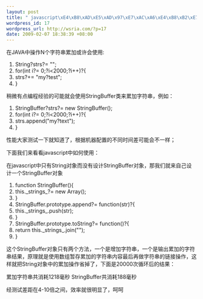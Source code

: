 ```yaml
--- 
layout: post
title: " javascript\xE4\xB8\xAD\xE5\xAD\x97\xE7\xAC\xA6\xE4\xB8\xB2\xE7\xB4\xAF\xE5\x8A\xA0\xE7\x9A\x84\xE6\x80\xA7\xE8\x83\xBD\xE4\xBC\x98\xE5\x8C\x96(String\xE5\x92\x8CStringBuffer)"
wordpress_id: 17
wordpress_url: http://wsria.com/?p=17
date: 2009-02-07 18:38:39 +08:00
---
```

<p class="highlighter">在JAVA中操作N个字符串累加或许会使用:</p>

<div class="highlighter">
<ol class="highlighter-j">
	<li><span>String?strs?= </span><span class="string">""</span><span>;</span></li>
	<li class="alt"><span class="keyword">for</span><span>(</span><span class="keyword">int</span><span> i?= </span><span class="number">0</span><span>;?i&lt;</span><span class="number">2000</span><span>;?i++)?{</span></li>
	<li><span> strs?+= </span><span class="string">"my?test"</span><span>;</span></li>
	<li class="alt"><span>}</span></li>
</ol>
</div>
稍微有点编程经验的可能就会使用StringBuffer类来累加字符串，例如：

<!--more-->
<div class="highlighter">
<ol class="highlighter-j">
	<li><span>StringBuffer?strs?= </span><span class="keyword">new</span><span> StringBuffer();</span></li>
	<li class="alt"><span class="keyword">for</span><span>(</span><span class="keyword">int</span><span> i?= </span><span class="number">0</span><span>;?i&lt;</span><span class="number">2000</span><span>;?i++)?{</span></li>
	<li><span> strs.append(</span><span class="string">"my?text"</span><span>);</span></li>
	<li class="alt"><span>}</span></li>
</ol>
</div>
<span>性能大家测试一下就知道了，根据机器配置的不同时间差可能会不一样；</span>

<span>下面我们来看看javascript中如何使用：</span>

<span>在javascript中只有String对象而没有设计StringBuffer对象，那我们就来自己设计一个StringBuffer对象</span>
<div class="highlighter">
<ol class="highlighter-c">
	<li><span class="keyword">function</span><span> StringBuffer(){</span></li>
	<li class="alt"><span> </span><span class="keyword">this</span><span>._strings_?= </span><span class="keyword">new</span><span> Array();</span></li>
	<li><span>}</span></li>
	<li><span>StringBuffer.prototype.append?= </span><span class="keyword">function</span><span>(str)?{</span></li>
	<li class="alt"><span> </span><span class="keyword">this</span><span>._strings_.push(str);</span></li>
	<li><span>}</span></li>
	<li><span>StringBuffer.prototype.toString?= </span><span class="keyword">function</span><span>()?{</span></li>
	<li class="alt"><span> </span><span class="keyword">return</span><span> </span><span class="keyword">this</span><span>._strings_.join(</span><span class="string">""</span><span>);</span></li>
	<li><span>}</span></li>
</ol>
</div>
这个StringBuffer对象只有两个方法，一个是增加字符串，一个是输出累加的字符串结果，原理就是使用数组暂存累加的字符串内容最后再做字符串的链接操作，这样就把String对象中的累加操作省掉了，下面是20000次循环后的结果：

累加字符串共消耗1218毫秒
StringBuffer共消耗188毫秒

经测试差距在4-10倍之间，效率就很明显了，呵呵
